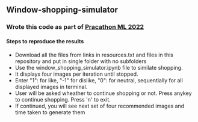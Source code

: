 ## Window-shopping-simulator

### Wrote this code as part of [Pracathon ML 2022](https://practathon.my.canva.site/)

#### Steps to reproduce the results
- Download all the files from links in resources.txt and files in this repository and put in single folder with no subfolders
- Use the window_shopping_simulator.ipynb file to similate shopping.
- It displays four images per iteration until stopped.
- Enter "1": for like, "-1" for dislike, "0": for neutral, sequentially for all displayed images in terminal.
- User will be asked wheather to continue shopping or not. Press anykey to continue shopping. Press 'n' to exit.
- If continued, you will see next set of four recommended images and time taken to generate them 
